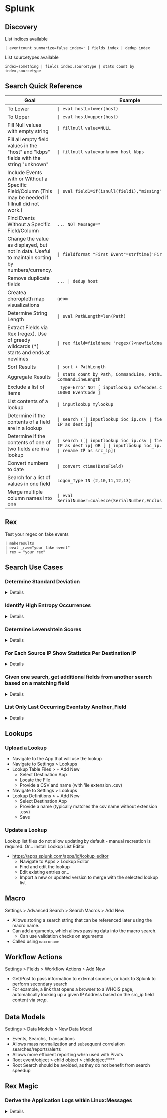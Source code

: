 # Splunk

## Discovery
List indices available
```
| eventcount summarize=false index=* | fields index | dedup index
```

List sourcetypes available
```
index=something | fields index,sourcetype | stats count by index,sourcetype
```

## Search Quick Reference

| Goal                                                                                            | Example                                                                                                                                            |
| ----------------------------------------------------------------------------------------------- | -------------------------------------------------------------------------------------------------------------------------------------------------- |
| To Lower                                                                                        | `\| eval hostL=lower(host)`                                                                                                                        |
| To Upper                                                                                        | `\| eval hostU=upper(host)`                                                                                                                        |
| Fill Null values with empty string                                                              | `\| fillnull value=NULL`                                                                                                                           |
| Fill all empty field values in the "host" and "kbps" fields with the string "unknown"           | `\| fillnull value=unknown host kbps`                                                                                                              |
| Include Events with or Without a Specific Field/Column (This may be needed if fillnull did not work.)                                          | `\| eval field1=if(isnull(field1),"missing",field1))`                                                                                              |
| Find Events Without a Specific Field/Column                                                     | `... NOT Message=*`                                                                                                                                |
| Change the value as displayed, but not in data. Useful to maintain sorting by numbers/currency. | `\| fieldformat "First Event"=strftime('First Event', "%c")`                                                                                       |
| Remove duplicate fields                                                                         | `... \| dedup host`                                                                                                                                |
| Createa choropleth map visualizations                                                           | `geom`                                                                                                                                             |
| Determine String Length                                                                         | `\| eval PathLength=len(Path)`                                                                                                                     |
| Extract Fields via Rex (regex). Use of greedy wildcards (\*) starts and ends at newlines        | `\| rex field=fieldname "regex(?<newfieldname>regex)"`                                                                                             |
| Sort Results                                                                                    | `\| sort + PathLength`                                                                                                                             |
| Aggregate Results                                                                               | `\| stats count by Path, CommandLine, PathLength, CommandLineLength`                                                                               |
| Exclude a list of items                                                                         | ` Type=Error NOT [ inputlookup safecodes.csv \| return 10000 EventCode ]`                                                                          |
| List contents of a lookup                                                                       | `\| inputlookup mylookup`                                                                                                                          |
| Determine if the contents of a field are in a lookup                                            | `\| search ([\| inputlookup ioc_ip.csv \| fields IP \| rename IP as dest_ip]`                                                                      |
| Determine if the contents of one of two fields are in a lookup                                  | `\| search ([\| inputlookup ioc_ip.csv \| fields IP \| rename IP as dest_ip] OR [ \| inputlookup ioc_ip.csv \| fields IP \| rename IP as src_ip])` |
| Convert numbers to date                                                                         | `\| convert ctime(DateField)`                                                                                                                      |
| Search for a list of values in one field                                                        | `Logon_Type IN (2,10,11,12,13)`                                                                                                                    |
| Merge multiple column names into one                                                            | `\| eval SerialNumber=coalesce(SerialNumber,EnclosureSerialNumber)`                                                                                |

## Rex
Test your regex on fake events
```
| makeresults
| eval _raw="your fake event"
| rex = "your rex"
```

## Search Use Cases

### Determine Standard Deviation
<details>
	
```	
index="processes"
	| eval cmdlen=len(CommandLine) 
	| eventstats stdev(cmdlen) as stdev,avg(cmdlen) as avg by Computer
	| stats max(cmdlen) as maxlen, values(stdev) as stdevperhost, values(avg) as avgperhost by Computer,CommandLine 
  | where maxlen>4*stdevperhost+avgperhost
```
</details>	

### Identify High Entropy Occurrences
<details>

```
index="processes" Computer=$asset$ UserName=$user$ (ProcessName=$keyword$ OR Path=$keyword$ OR CommandLine=$keyword$ OR MainModule=$keyword$) 
	| eval PathL= lower(Path)
	| rex field=PathL "^(?<filepath>.*\\\)(?<filename>[^\\\]+)"
	| search filepath!=*windowsapps*
	| lookup ut_shannon_lookup word as PathL
	| eval entropy=round(ut_shannon,6)
	| stats count by entropy, filepath, filename
	| where entropy > 4.5
  | sort - entropy
```
</details>	
	
### Determine Levenshtein Scores
<details>

```
index="processes" Path=*\System\* 
	| rex field=Path "(?<filename>[^\\\\/]*$)" 
	| stats values(Computer) as hosts dc(Computer) as num_hosts values(Path) as Images by filename 
	| eval levenshtein_scores="" 
	| eval comparisonterm="svchost.exe" | lookup ut_levenshtein_lookup word1 as filename, word2 as comparisonterm | eval levenshtein_scores=mvappend(levenshtein_scores, ut_levenshtein) | eval score{ut_levenshtein} = comparisonterm 
	| eval comparisonterm="iexplore.exe" | lookup ut_levenshtein_lookup word1 as filename, word2 as comparisonterm | eval levenshtein_scores=mvappend(levenshtein_scores, ut_levenshtein) | eval score{ut_levenshtein} = comparisonterm 
	| eval comparisonterm="ipconfig.exe" | lookup ut_levenshtein_lookup word1 as filename, word2 as comparisonterm | eval levenshtein_scores=mvappend(levenshtein_scores, ut_levenshtein) | eval score{ut_levenshtein} = comparisonterm 
	| eval comparisonterm="explorer.exe" | lookup ut_levenshtein_lookup word1 as filename, word2 as comparisonterm | eval levenshtein_scores=mvappend(levenshtein_scores, ut_levenshtein)  | eval score{ut_levenshtein} = comparisonterm 
	| eventstats max(num_hosts) as max_num_hosts | where isnull(mvfilter(levenshtein_scores="0")) AND min(levenshtein_scores) <3 | eval lowest_levenshtein_score=min(levenshtein_scores) 
	| eval suspect_files = "" | foreach score* [eval temp = "<<FIELD>>" 
	| rex field=temp "(?<num>\d*)$" 
	| eval suspect_files=if(num<3,mvappend('<<FIELD>>', suspect_files),suspect_files) 
	| fields - temp "<<FIELD>>"] 
	| eval percentage_of_hosts_affected = round(100*num_hosts/max_num_hosts,2) 
  | fields filename lowest_levenshtein_score suspect_files Images num_hosts percentage_of_hosts_affected
```
</details>
	
### For Each Source IP Show Statistics Per Destination IP
<details>

```
... 
| stats values(dest_ip) dc(dest_ip) as UniqueDestinations by src_ip
| where UniqueDestinations >= 10
 ```
 </details>

 ###  Given one search, get additional fields from another search based on a matching field
<details>
 
 ```
 index="windows" host="*" ip="*" 
| stats count by host, ip
| join type=inner left=L right=R where L.ip = R.src_ip
    [ search index="switch"
    | fields src_ip, mac]
```

OR do the same, but with multiple expected matches/results
```
index="windows" d_host="*" ip="*" 
| stats count by d_host, ip
| join type=inner left=L right=R where L.ip = R.src_ip
[ search index"firewall" | stats values(dest_ip) by src_ip]
```
</details>

### List Only Last Occurring Events by Another_Field

<details>

```
index="windows" cribl=yes sourcetype=WinEventLog:Security EventCode=4624 Logon_Type IN (2,10,11,12,13)
| stats max(_time) AS Last_Login BY Account_Name
| search NOT Account_Name IN ("*$", DWM-*, UMFD-*)
| convert ctime(Last_Login)	
```	
</details>
	
## Lookups

### Upload a Lookup
- Navigate to the App that will use the lookup
- Navigate to Settings > Lookups
- Lookup Table Files > + Add New
  - Select Destination App
  - Locate the File
  - Provide a CSV and name (with file extension .csv)
- Navigate to Settings > Lookups
- Lookup Definitions > + Add New
  - Select Destination App
  - Provide a name (typically matches the csv name without extension .csv)
  - Save


### Update a Lookup
Lookup list files do not allow updating by default - manual recreation is required. Or... install Lookup List Editor
- https://apps.splunk.com/apps/id/lookup_editor
  - Navigate to Apps > Lookup Editor
  - Find and edit the lookup
  - Edit existing entries or...
  - Import a new or updated version to merge with the selected lookup list


## Macro
Settings > Advanced Search > Search Macros > Add New
- Allows storing a search string that can be referenced later using the macro name.
- Can add arguments, which allows passing data into the macro search.
  - Can use validation checks on arguments
- Called using `macroname`


## Workflow Actions
Settings > Fields > Workflow Actions > Add New
- Get/Post to pass information to external sources, or back to Splunk to perform secondary search
- For example, a link that opens a browser to a WHOIS page, automatically looking up a given IP Address based on the src_ip field content via $src_ip$.


## Data Models
Settings > Data Models > New Data Model
- Events, Searchs, Transactions
- Allows mass normalization and subsequent correlation searches/reports/alerts
- Allows more efficient reporting when used with Pivots
- Root event/object > child object > childobject****
- Root Search should be avoided, as they do not benefit from search speedup


## Rex Magic

### Derive the Application Logs within Linux:Messages

<details>

```
index=ics-cpn-cbp-scada sourcetype="linux:messages"
| rex field=_raw "^(<\d+>\s)?[^\s]+\s+[^\s]+\s+[^\s]+\s+[^\s]+\s(?<application>[^\d][^\s]+?)[\s:|\(|\[]"
| chart count by application
```

</details>